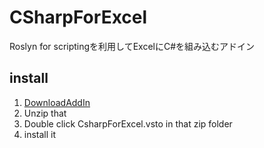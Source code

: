 # CSharpForExcel
Roslyn for scriptingを利用してExcelにC#を組み込むアドイン

## install
1. [DownloadAddIn](https://github.com/mspjp/CSharpForExcel/releases)
1. Unzip that
1. Double click CsharpForExcel.vsto in that zip folder
1. install it


